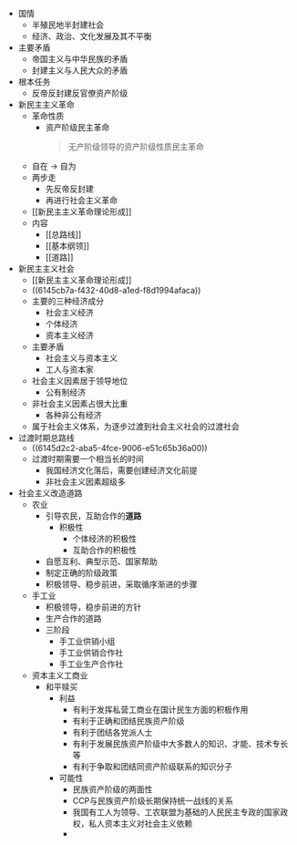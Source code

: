 - 国情
	- 半殖民地半封建社会
	- 经济、政治、文化发展及其不平衡
- 主要矛盾
	- 帝国主义与中华民族的矛盾
	- 封建主义与人民大众的矛盾
- 根本任务
	- 反帝反封建反官僚资产阶级
- 新民主主义革命
	- 革命性质
		- 资产阶级民主革命
		  > 无产阶级领导的资产阶级性质民主革命
	- 自在 -> 自为
	- 两步走
		- 先反帝反封建
		- 再进行社会主义革命
	- [[新民主主义革命理论形成]]
	- 内容
		- [[总路线]]
		- [[基本纲领]]
		- [[道路]]
- 新民主主义社会
	- [[新民主主义革命理论形成]]
	- ((6145cb7a-f432-40d8-a1ed-f8d1994afaca))
	- 主要的三种经济成分
		- 社会主义经济
		- 个体经济
		- 资本主义经济
	- 主要矛盾
		- 社会主义与资本主义
		- 工人与资本家
	- 社会主义因素居于领导地位
		- 公有制经济
	- 非社会主义因素占很大比重
		- 各种非公有经济
	- 属于社会主义体系，为逐步过渡到社会主义社会的过渡社会
- 过渡时期总路线
	- ((6145d2c2-aba5-4fce-9006-e51c65b36a00))
	- 过渡时期需要一个相当长的时间
		- 我国经济文化落后，需要创建经济文化前提
		- 非社会主义因素超级多
- 社会主义改造道路
	- 农业
		- 引导农民，互助合作的**道路**
			- 积极性
				- 个体经济的积极性
				- 互助合作的积极性
		- 自愿互利、典型示范、国家帮助
		- 制定正确的阶级政策
		- 积极领导、稳步前进，采取循序渐进的步骤
	- 手工业
		- 积极领导，稳步前进的方针
		- 生产合作的道路
		- 三阶段
			- 手工业供销小组
			- 手工业供销合作社
			- 手工业生产合作社
	- 资本主义工商业
		- 和平赎买
			- 利益
				- 有利于发挥私营工商业在国计民生方面的积极作用
				- 有利于正确和团结民族资产阶级
				- 有利于团结各党派人士
				- 有利于发展民族资产阶级中大多数人的知识、才能、技术专长等
				- 有利于争取和团结同资产阶级联系的知识分子
			- 可能性
				- 民族资产阶级的两面性
				- CCP与民族资产阶级长期保持统一战线的关系
				- 我国有工人为领导、工农联盟为基础的人民民主专政的国家政权，私人资本主义对社会主义依赖
				-